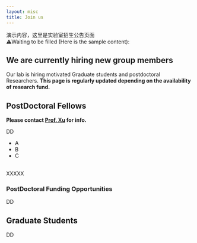 ```yaml
---
layout: misc
title: Join us
---
```


演示内容，这里是实验室招生公告页面
<br>
⚠️Waiting to be filled (Here is the sample content): 


## We are currently hiring new group members

Our lab is hiring motivated Graduate students and postdoctoral Researchers. **This page is regularly updated depending on the availability of research fund.**



## PostDoctoral Fellows

**Please contact [Prof. Xu](../../misc/contact/) for info.**

DD

* A
* B
* C


<br> XXXXX


### PostDoctoral Funding Opportunities
DD



## Graduate Students

DD


